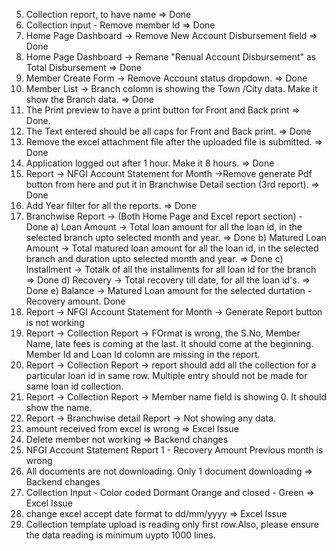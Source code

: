 5. Collection report, to have name  => Done
6. Collection input - Remove member Id => Done
17. Home Page Dashboard -> Remove New Account Disbursement field => Done
18. Home Page Dashboard -> Remane "Renual Account Disbursement" as Total Disbursement => Done
9. Member Create Form -> Remove Account status dropdown. => Done
10. Member List -> Branch colomn is showing the Town /City data. Make it show the Branch data. => Done
11. The Print preview to have a print button for Front and Back print => Done.
12. The Text entered should be all caps for Front and Back print. => Done
14. Remove the excel attachment file after the uploaded file is submitted. => Done
19. Application logged out after 1 hour. Make it 8 hours. => Done
21. Report -> NFGI Account Statement for Month ->Remove generate Pdf button from here and put it in Branchwise Detail section (3rd report). => Done
15. Add Year filter for all the reports. => Done
16. Branchwise Report -> (Both Home Page and Excel report section) - Done
   a) Loan Amount -> Total loan amount for all the loan id, in the selected branch upto selected month and year. => Done
   b) Matured Loan Amount -> Total matured loan amount for all the loan id, in the selected branch and duration upto selected month and year. => Done
   c) Installment -> Totalk of all the installments for all loan id for the branch => Done
   d) Recovery -> Total recovery till date, for all the loan id's. => Done
   e) Balance -> Matured Loan amount for the selected durtation - Recovery amount. Done
20. Report -> NFGI Account Statement for Month -> Generate Report button is not working
22. Report -> Collection Report -> FOrmat is wrong, the S.No, Member Name, late fees is coming at the last. It should come at the beginning. Member Id and Loan Id colomn are missing in the report.
23. Report -> Collection Report -> report should add all the collection for a particular loan id in same row. Multiple entry should not be made for same loan id collection.
24. Report -> Collection Report -> Member name field is showing 0. It should show the name.
25. Report -> Branchwise detail Report -> Not showing any data.
1. amount received from excel is wrong => Excel Issue
2. Delete member not working => Backend changes
3. NFGI Account Statement Report 1 - Recovery Amount Previous month is wrong
4. All documents are not downloading. Only 1 document downloading => Backend changes
7. Collection Input - Color coded Dormant Orange and closed - Green => Excel Issue
8. change excel accept date format to dd/mm/yyyy => Excel Issue
13. Collection template upload is reading only first row.Also, please ensure the data reading is minimum uypto 1000 lines.